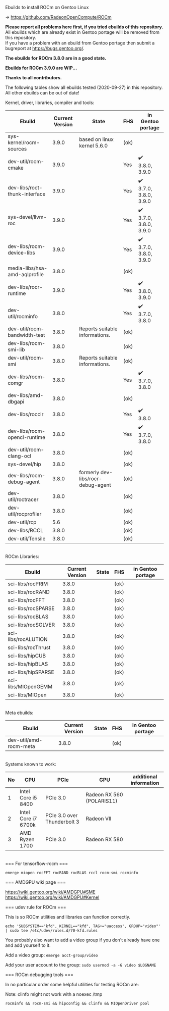 Ebuilds to install ROCm on Gentoo Linux

-> https://github.com/RadeonOpenCompute/ROCm

**Please report all problems here first, if you tried ebuilds of this repository.**<br>
All ebuilds which are already exist in Gentoo portage will be removed from this repository.<br>
If you have a problem with an ebuild from Gentoo portage then submit a bugreport at https://bugs.gentoo.org/.

**The ebuilds for ROCm 3.8.0 are in a good state.**<br>

**Ebuilds for ROCm 3.9.0 are WIP...**<br>

**Thanks to all contributors.**

The following tables show all ebuilds tested (2020-09-27) in this repository. <br>
All other ebuilds can be out of date!

Kernel, driver, libraries, compiler and tools:

|Ebuild|Current Version|State| FHS | in Gentoo portage| 
|---|---|---|---|---|
|sys-kernel/rocm-sources| 3.9.0 | based on linux kernel 5.6.0 | (ok) |  |
|dev-util/rocm-cmake| 3.9.0 | | Yes | :heavy_check_mark:<br> 3.8.0, 3.9.0 |
|dev-libs/roct-thunk-interface| 3.9.0 |  | Yes | :heavy_check_mark:<br> 3.7.0, 3.8.0, 3.9.0  |
|sys-devel/llvm-roc | 3.9.0 | | Yes |:heavy_check_mark:<br> 3.7.0, 3.8.0, 3.9.0 |
|dev-libs/rocm-device-libs | 3.9.0 | | Yes | :heavy_check_mark:<br> 3.7.0, 3.8.0, 3.9.0 |
|media-libs/hsa-amd-aqlprofile| 3.8.0 | | (ok) | |
|dev-libs/rocr-runtime| 3.9.0 | | Yes | :heavy_check_mark:<br> 3.8.0, 3.9.0 |
|dev-util/rocminfo | 3.8.0 |  | Yes | :heavy_check_mark:<br> 3.7.0, 3.8.0 |
|dev-util/rocm-bandwidth-test| 3.8.0 | Reports suitable informations. | (ok) |  |
|dev-libs/rocm-smi-lib| 3.8.0 |  | (ok) | |
|dev-util/rocm-smi| 3.8.0 | Reports suitable informations. | (ok) | |
|dev-libs/rocm-comgr | 3.8.0 | | Yes | :heavy_check_mark:<br> 3.7.0, 3.8.0 |
|dev-libs/amd-dbgapi | 3.8.0 |  | (ok) | |
|dev-libs/rocclr | 3.8.0 | | Yes | :heavy_check_mark:<br> 3.8.0 |
|dev-libs/rocm-opencl-runtime| 3.8.0 |  | Yes | :heavy_check_mark:<br> 3.7.0, 3.8.0 |
|dev-util/rocm-clang-ocl| 3.8.0 | | (ok) | |
|sys-devel/hip| 3.8.0 |  | (ok) | |
|dev-libs/rocm-debug-agent | 3.8.0 | formerly dev-libs/rocr-debug-agent  | (ok) | |
|dev-util/roctracer| 3.8.0 |  | (ok) | |
|dev-util/rocprofiler| 3.8.0 |  | (ok) | |
|dev-util/rcp| 5.6 |   | (ok) | |
|dev-libs/RCCL | 3.8.0 |  | (ok) | |
|dev-util/Tensile | 3.8.0 | | (ok) | |

<br>
ROCm Libraries:

|Ebuild|Current Version|State|FHS|in Gentoo portage|
|---|---|---|---|---|
|sci-libs/rocPRIM| 3.8.0 |  | (ok) | |
|sci-libs/rocRAND| 3.8.0 |  | (ok) |  |
|sci-libs/rocFFT| 3.8.0 |  | (ok) | |
|sci-libs/rocSPARSE| 3.8.0 |  | (ok) | |
|sci-libs/rocBLAS| 3.8.0 |  | (ok) | |
|sci-libs/rocSOLVER| 3.8.0 |  | (ok) | |
|sci-libs/rocALUTION| 3.8.0 | | (ok) | |
|sci-libs/rocThrust| 3.8.0 |  | (ok) | |
|sci-libs/hipCUB | 3.8.0 |  | (ok)| |
|sci-libs/hipBLAS | 3.8.0 |  | (ok) | |
|sci-libs/hipSPARSE | 3.8.0 |  | (ok) | |
|sci-libs/MIOpenGEMM | 3.8.0 |  | (ok) | |
|sci-libs/MIOpen | 3.8.0 |  | (ok) | |

<br>
Meta ebuilds:

|Ebuild|Current Version|State| FHS | in Gentoo portage| 
|---|---|---|---|---|
|dev-util/amd-rocm-meta| 3.8.0 |  | (ok) | |

<br>
Systems known to work:

| No | CPU | PCIe |  GPU | additional information |
|---|---|---|---|---|
| 1 | Intel Core i5 8400 | PCIe 3.0 | Radeon RX 560 (POLARIS11) | |
| 2 | Intel Core i7 6700k | PCIe 3.0 over Thunderbolt 3 | Radeon VII | |
| 3 | AMD Ryzen 1700 | PCIe 3.0 | Radeon RX 580 | |

<br>
=== For tensorflow-rocm ===

``` emerge miopen rocFFT rocRAND rocBLAS rccl rocm-smi rocminfo ```

=== AMDGPU wiki page ===

https://wiki.gentoo.org/wiki/AMDGPU#SME
https://wiki.gentoo.org/wiki/AMDGPU#Kernel

=== udev rule for ROCm ===

This is so ROCm utilities and libraries can function correctly.

``` echo 'SUBSYSTEM=="kfd", KERNEL=="kfd", TAG+="uaccess", GROUP="video"' | sudo tee /etc/udev/rules.d/70-kfd.rules ```

You probably also want to add a video group if you don't already have one and add yourself to it.

Add a video group:
``` emerge acct-group/video ```

Add your user account to the group:
``` sudo usermod -a -G video $LOGNAME ```

=== ROCm debugging tools ===

In no particular order some helpful utilities for testing ROCm are:

Note: clinfo might not work with a noexec /tmp

``` rocminfo && rocm-smi && hipconfig && clinfo && MIOpenDriver pool ```
